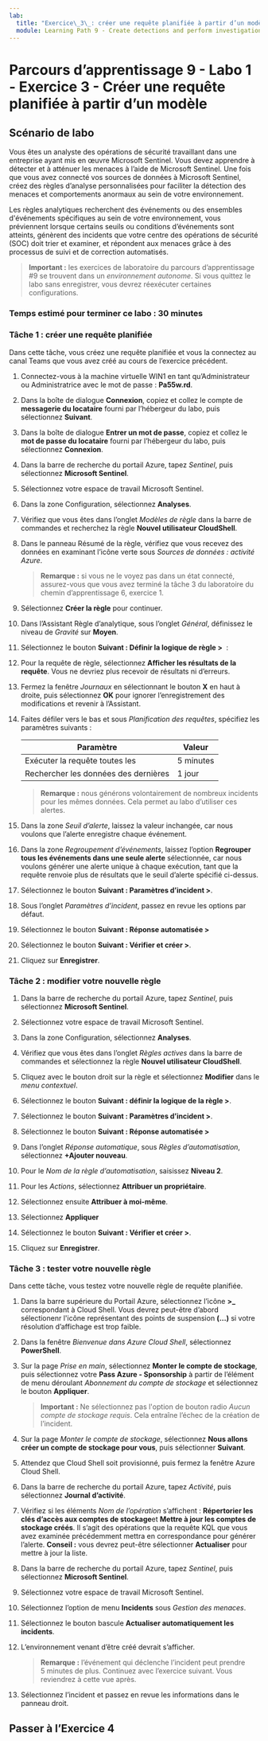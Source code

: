 ```yaml
---
lab:
  title: "Exercice\_3\_: créer une requête planifiée à partir d’un modèle"
  module: Learning Path 9 - Create detections and perform investigations using Microsoft Sentinel
---
```


# Parcours d’apprentissage 9 - Labo 1 - Exercice 3 - Créer une requête planifiée à partir d’un modèle

## Scénario de labo

Vous êtes un analyste des opérations de sécurité travaillant dans une entreprise ayant mis en œuvre Microsoft Sentinel. Vous devez apprendre à détecter et à atténuer les menaces à l’aide de Microsoft Sentinel. Une fois que vous avez connecté vos sources de données à Microsoft Sentinel, créez des règles d’analyse personnalisées pour faciliter la détection des menaces et comportements anormaux au sein de votre environnement.

Les règles analytiques recherchent des événements ou des ensembles d'événements spécifiques au sein de votre environnement, vous préviennent lorsque certains seuils ou conditions d’événements sont atteints, génèrent des incidents que votre centre des opérations de sécurité (SOC) doit trier et examiner, et répondent aux menaces grâce à des processus de suivi et de correction automatisés.

>**Important :** les exercices de laboratoire du parcours d’apprentissage #9 se trouvent dans un *environnement autonome*. Si vous quittez le labo sans enregistrer, vous devrez réexécuter certaines configurations.

### Temps estimé pour terminer ce labo : 30 minutes

### Tâche 1 : créer une requête planifiée

Dans cette tâche, vous créez une requête planifiée et vous la connectez au canal Teams que vous avez créé au cours de l’exercice précédent.

1. Connectez-vous à la machine virtuelle WIN1 en tant qu’Administrateur ou Administratrice avec le mot de passe : **Pa55w.rd**.  

1. Dans la boîte de dialogue **Connexion**, copiez et collez le compte de **messagerie du locataire** fourni par l’hébergeur du labo, puis sélectionnez **Suivant**.

1. Dans la boîte de dialogue **Entrer un mot de passe**, copiez et collez le **mot de passe du locataire** fourni par l’hébergeur du labo, puis sélectionnez **Connexion**.

1. Dans la barre de recherche du portail Azure, tapez *Sentinel*, puis sélectionnez **Microsoft Sentinel**.

1. Sélectionnez votre espace de travail Microsoft Sentinel.

1. Dans la zone Configuration, sélectionnez **Analyses**.

1. Vérifiez que vous êtes dans l’onglet *Modèles de règle* dans la barre de commandes et recherchez la règle **Nouvel utilisateur CloudShell**.

1. Dans le panneau Résumé de la règle, vérifiez que vous recevez des données en examinant l’icône verte sous *Sources de données : activité Azure*.

    >**Remarque :** si vous ne le voyez pas dans un état connecté, assurez-vous que vous avez terminé la tâche 3 du laboratoire du chemin d’apprentissage 6, exercice 1.

1. Sélectionnez **Créer la règle** pour continuer.

1. Dans l’Assistant Règle d’analytique, sous l’onglet *Général*, définissez le niveau de *Gravité* sur **Moyen**.

1. Sélectionnez le bouton **Suivant : Définir la logique de règle >**  :

1. Pour la requête de règle, sélectionnez **Afficher les résultats de la requête**. Vous ne devriez plus recevoir de résultats ni d’erreurs.

1. Fermez la fenêtre *Journaux* en sélectionnant le bouton **X** en haut à droite, puis sélectionnez **OK** pour ignorer l’enregistrement des modifications et revenir à l’Assistant.

1. Faites défiler vers le bas et sous *Planification des requêtes*, spécifiez les paramètres suivants :

    |Paramètre|Valeur|
    |---|---|
    |Exécuter la requête toutes les|5 minutes|
    |Rechercher les données des dernières|1 jour|

    >**Remarque :** nous générons volontairement de nombreux incidents pour les mêmes données. Cela permet au labo d’utiliser ces alertes.

1. Dans la zone *Seuil d’alerte*, laissez la valeur inchangée, car nous voulons que l’alerte enregistre chaque événement.

1. Dans la zone *Regroupement d’événements*, laissez l’option **Regrouper tous les événements dans une seule alerte** sélectionnée, car nous voulons générer une alerte unique à chaque exécution, tant que la requête renvoie plus de résultats que le seuil d’alerte spécifié ci-dessus.

1. Sélectionnez le bouton **Suivant : Paramètres d’incident >**.

1. Sous l’onglet *Paramètres d’incident*, passez en revue les options par défaut.

1. Sélectionnez le bouton **Suivant : Réponse automatisée >** 

1. Sélectionnez le bouton **Suivant : Vérifier et créer >**.
  
1. Cliquez sur **Enregistrer**.

### Tâche 2 : modifier votre nouvelle règle

1. Dans la barre de recherche du portail Azure, tapez *Sentinel*, puis sélectionnez **Microsoft Sentinel**.

1. Sélectionnez votre espace de travail Microsoft Sentinel.

1. Dans la zone Configuration, sélectionnez **Analyses**.

1. Vérifiez que vous êtes dans l’onglet *Règles actives* dans la barre de commandes et sélectionnez la règle **Nouvel utilisateur CloudShell**.

1. Cliquez avec le bouton droit sur la règle et sélectionnez **Modifier** dans le *menu contextuel*.

1. Sélectionnez le bouton **Suivant : définir la logique de la règle >**.

1. Sélectionnez le bouton **Suivant : Paramètres d’incident >**.

1. Sélectionnez le bouton **Suivant : Réponse automatisée >** 

1. Dans l’onglet *Réponse automatique*, sous *Règles d’automatisation*, sélectionnez **+Ajouter nouveau**.

1. Pour le *Nom de la règle d’automatisation*, saisissez **Niveau 2**.

1. Pour les *Actions*, sélectionnez **Attribuer un propriétaire**.

1. Sélectionnez ensuite **Attribuer à moi-même**.

1. Sélectionnez **Appliquer**

1. Sélectionnez le bouton **Suivant : Vérifier et créer >**.
  
1. Cliquez sur **Enregistrer**.

### Tâche 3 : tester votre nouvelle règle

Dans cette tâche, vous testez votre nouvelle règle de requête planifiée.

1. Dans la barre supérieure du Portail Azure, sélectionnez l’icône **>_** correspondant à Cloud Shell. Vous devrez peut-être d’abord sélectionenr l'icône représentant des points de suspension **(...)** si votre résolution d’affichage est trop faible.

1. Dans la fenêtre *Bienvenue dans Azure Cloud Shell*, sélectionnez **PowerShell**.

1. Sur la page *Prise en main*, sélectionnez **Monter le compte de stockage**, puis sélectionnez votre **Pass Azure - Sponsorship** à partir de l’élément de menu déroulant *Abonnement du compte de stockage* et sélectionnez le bouton **Appliquer**.

    >**Important :** Ne sélectionnez pas l'option de bouton radio *Aucun compte de stockage requis*. Cela entraîne l’échec de la création de l’incident.

1. Sur la page *Monter le compte de stockage*, sélectionnez **Nous allons créer un compte de stockage pour vous**, puis sélectionner **Suivant**.

1. Attendez que Cloud Shell soit provisionné, puis fermez la fenêtre Azure Cloud Shell.

1. Dans la barre de recherche du portail Azure, tapez *Activité*, puis sélectionnez **Journal d’activité**.

1. Vérifiez si les éléments *Nom de l’opération* s’affichent : **Répertorier les clés d’accès aux comptes de stockage**et  **Mettre à jour les comptes de stockage créés**. Il s’agit des opérations que la requête KQL que vous avez examinée précédemment mettra en correspondance pour générer l’alerte. **Conseil :** vous devrez peut-être sélectionner **Actualiser** pour mettre à jour la liste.

1. Dans la barre de recherche du portail Azure, tapez *Sentinel*, puis sélectionnez **Microsoft Sentinel**.

1. Sélectionnez votre espace de travail Microsoft Sentinel.

1. Sélectionnez l’option de menu **Incidents** sous *Gestion des  menaces*.

1. Sélectionnez le bouton bascule **Actualiser automatiquement les incidents**.

1. L’environnement venant d’être créé devrait s’afficher.

    >**Remarque :** l’événement qui déclenche l’incident peut prendre 5 minutes de plus. Continuez avec l’exercice suivant. Vous reviendrez à cette vue après.

1. Sélectionnez l’incident et passez en revue les informations dans le panneau droit.

## Passer à l’Exercice 4
